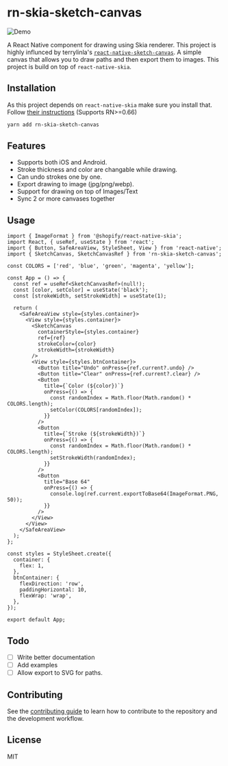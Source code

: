 # rn-skia-sketch-canvas

![Demo](https://user-images.githubusercontent.com/19703138/159114200-11d8cda2-eb22-45a6-a3f5-2879f2ce265d.gif)

A React Native component for drawing using Skia renderer. This project is highly influnced by terrylinla's [`react-native-sketch-canvas`](https://github.com/terrylinla/react-native-sketch-canvas). A simple canvas that allows you to draw paths and then export them to images. This project is build on top of `react-native-skia`.

## Installation

As this project depends on `react-native-skia` make sure you install that. Follow [their instructions](https://shopify.github.io/react-native-skia/docs/getting-started/installation) (Supports RN>=0.66)

```sh
yarn add rn-skia-sketch-canvas
```

## Features

- Supports both iOS and Android.
- Stroke thickness and color are changable while drawing.
- Can undo strokes one by one.
- Export drawing to image (jpg/png/webp).
- Support for drawing on top of Images/Text
- Sync 2 or more canvases together

## Usage

```tsx
import { ImageFormat } from '@shopify/react-native-skia';
import React, { useRef, useState } from 'react';
import { Button, SafeAreaView, StyleSheet, View } from 'react-native';
import { SketchCanvas, SketchCanvasRef } from 'rn-skia-sketch-canvas';

const COLORS = ['red', 'blue', 'green', 'magenta', 'yellow'];

const App = () => {
  const ref = useRef<SketchCanvasRef>(null!);
  const [color, setColor] = useState('black');
  const [strokeWidth, setStrokeWidth] = useState(1);

  return (
    <SafeAreaView style={styles.container}>
      <View style={styles.container}>
        <SketchCanvas
          containerStyle={styles.container}
          ref={ref}
          strokeColor={color}
          strokeWidth={strokeWidth}
        />
        <View style={styles.btnContainer}>
          <Button title="Undo" onPress={ref.current?.undo} />
          <Button title="Clear" onPress={ref.current?.clear} />
          <Button
            title={`Color (${color})`}
            onPress={() => {
              const randomIndex = Math.floor(Math.random() * COLORS.length);
              setColor(COLORS[randomIndex]);
            }}
          />
          <Button
            title={`Stroke (${strokeWidth})`}
            onPress={() => {
              const randomIndex = Math.floor(Math.random() * COLORS.length);
              setStrokeWidth(randomIndex);
            }}
          />
          <Button
            title="Base 64"
            onPress={() => {
              console.log(ref.current.exportToBase64(ImageFormat.PNG, 50));
            }}
          />
        </View>
      </View>
    </SafeAreaView>
  );
};

const styles = StyleSheet.create({
  container: {
    flex: 1,
  },
  btnContainer: {
    flexDirection: 'row',
    paddingHorizontal: 10,
    flexWrap: 'wrap',
  },
});

export default App;
```

## Todo

- [ ] Write better documentation
- [ ] Add examples
- [ ] Allow export to SVG for paths.

## Contributing

See the [contributing guide](CONTRIBUTING.md) to learn how to contribute to the repository and the development workflow.

## License

MIT
